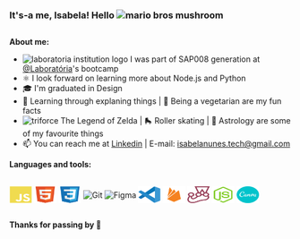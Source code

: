### It's-a me, Isabela! Hello <img align-self="end" alt="mario bros mushroom" height="50" src="https://images-wixmp-ed30a86b8c4ca887773594c2.wixmp.com/f/40e9ec53-0b13-4d91-98f6-7f4ffba0f61a/dah2z9d-7b7bae54-fc1f-4ffc-853a-0769065d2fac.gif?token=eyJ0eXAiOiJKV1QiLCJhbGciOiJIUzI1NiJ9.eyJzdWIiOiJ1cm46YXBwOjdlMGQxODg5ODIyNjQzNzNhNWYwZDQxNWVhMGQyNmUwIiwiaXNzIjoidXJuOmFwcDo3ZTBkMTg4OTgyMjY0MzczYTVmMGQ0MTVlYTBkMjZlMCIsIm9iaiI6W1t7InBhdGgiOiJcL2ZcLzQwZTllYzUzLTBiMTMtNGQ5MS05OGY2LTdmNGZmYmEwZjYxYVwvZGFoMno5ZC03YjdiYWU1NC1mYzFmLTRmZmMtODUzYS0wNzY5MDY1ZDJmYWMuZ2lmIn1dXSwiYXVkIjpbInVybjpzZXJ2aWNlOmZpbGUuZG93bmxvYWQiXX0.RXFdCzeciXjcW3HrRq26adV7QAsa3NrO2fMvaZNQNzM">


##

**About me:**
<!-- - 💻 I am currently working as a Systems Analyst at [@Bradesco](https://banco.bradesco/html/classic/index.shtm) -->
- <img alt="laboratoria institution logo" height="16" src="http://tiny.cc/lr61vz">  I was part of SAP008 generation at [@Laboratória](https://www.laboratoria.la/br)'s bootcamp
- ⚛️ I look forward on learning more about Node.js and Python
- 🎓 I'm graduated in Design
- 🤯 Learning through explaning things | 🌱 Being a vegetarian are my fun facts
- <img alt="triforce" height="16" src="https://upload.wikimedia.org/wikipedia/commons/8/86/Triforce.svg"> The Legend of Zelda | 🛼 Roller skating | 🔮 Astrology are some of my favourite things
- 📫 You can reach me at [Linkedin](https://www.linkedin.com/in/nunes-isabela/) | E-mail: isabelanunes.tech@gmail.com


**Languages and tools:**
<div align"center" style="display: inline_block"><br>
  <img align="center" alt="JS" height="30" width="40" src="https://raw.githubusercontent.com/devicons/devicon/master/icons/javascript/javascript-plain.svg">
  <img align="center" alt="HTML" height="30" width="40" src="https://raw.githubusercontent.com/devicons/devicon/master/icons/html5/html5-original.svg">
  <img align="center" alt="CSS" height="30" width="40" src="https://raw.githubusercontent.com/devicons/devicon/master/icons/css3/css3-original.svg">
  <img align="center" alt="Git" height="30" width="40" src="https://cdn.jsdelivr.net/gh/devicons/devicon/icons/git/git-original.svg">    
  <img align="center" alt="Figma" height="30" width="40" src="https://cdn.jsdelivr.net/gh/devicons/devicon/icons/figma/figma-original.svg">
  <img align="center"  alt="VScode" height="30" width="40" src="https://raw.githubusercontent.com/devicons/devicon/master/icons/vscode/vscode-original.svg">
  <img align="center"  alt="firebase" height="30" width="40" src="https://raw.githubusercontent.com/devicons/devicon/master/icons/firebase/firebase-plain.svg">
  <img align="center"  alt="Jest" height="30" width="40" src="https://raw.githubusercontent.com/devicons/devicon/master/icons/jest/jest-plain.svg">
  <img align="center"  alt="nodejs" height="30" width="40" src="https://raw.githubusercontent.com/devicons/devicon/master/icons/nodejs/nodejs-original.svg">
  <img align="center"  alt="Canva" height="30" width="40" src="https://raw.githubusercontent.com/devicons/devicon/master/icons/canva/canva-original.svg">	
</div>

##

**Thanks for passing by 👋**
